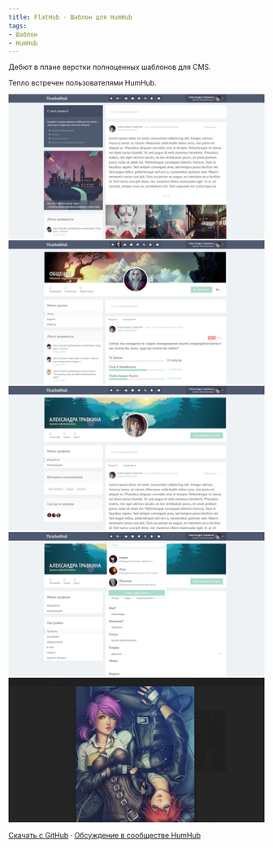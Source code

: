 ```yaml
---
title: FlatHub · Шаблон для HumHub
tags:
- Шаблон
- HumHub
---
```


Дебют в плане верстки полноценных шаблонов для CMS.

Тепло встречен пользователями HumHub.

<div class="fotorama">
	<img src="/media/portfolio/flathub-old-01.jpg" />
	<img src="/media/portfolio/flathub-old-02.jpg" />
	<img src="/media/portfolio/flathub-old-03.jpg" />
	<img src="/media/portfolio/flathub-old-04.jpg" />
	<img src="/media/portfolio/flathub-old-05.jpg" />
</div>

[Скачать с GitHub](https://github.com/sashatravkina/humhub-themes-flathub) · [Обсуждение в сообществе HumHub](https://community.humhub.com/content/perma?id=169191)